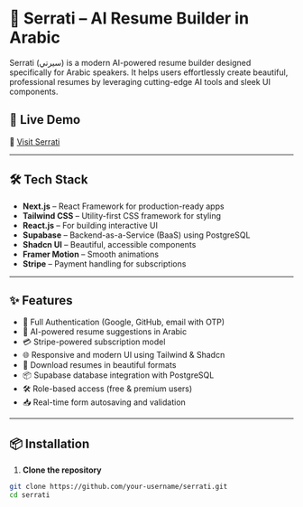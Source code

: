 # 🧠 Serrati – AI Resume Builder in Arabic

Serrati (سيرتي) is a modern AI-powered resume builder designed specifically for Arabic speakers. It helps users effortlessly create beautiful, professional resumes by leveraging cutting-edge AI tools and sleek UI components.

## 🚀 Live Demo

🔗 [Visit Serrati](https://serrati.vercel.app/)  

---

## 🛠️ Tech Stack

- **Next.js** – React Framework for production-ready apps
- **Tailwind CSS** – Utility-first CSS framework for styling
- **React.js** – For building interactive UI
- **Supabase** – Backend-as-a-Service (BaaS) using PostgreSQL
- **Shadcn UI** – Beautiful, accessible components
- **Framer Motion** – Smooth animations
- **Stripe** – Payment handling for subscriptions

---

## ✨ Features

- 🔐 Full Authentication (Google, GitHub, email with OTP)
- 🧠 AI-powered resume suggestions in Arabic
- 💳 Stripe-powered subscription model
- 🌐 Responsive and modern UI using Tailwind & Shadcn
- 🧾 Download resumes in beautiful formats
- 📦 Supabase database integration with PostgreSQL
- 🛠️ Role-based access (free & premium users)
- 📥 Real-time form autosaving and validation

---

## 📦 Installation

1. **Clone the repository**

```bash
git clone https://github.com/your-username/serrati.git
cd serrati
